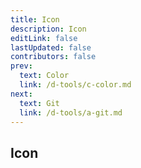 ```yaml
---
title: Icon
description: Icon
editLink: false
lastUpdated: false
contributors: false
prev:
  text: Color
  link: /d-tools/c-color.md
next:
  text: Git
  link: /d-tools/a-git.md
---
```


## Icon
